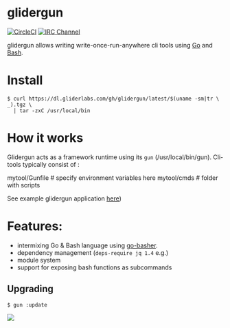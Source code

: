 # glidergun

[![CircleCI](https://img.shields.io/circleci/project/gliderlabs/glidergun/release.svg)](https://circleci.com/gh/gliderlabs/glidergun)
[![IRC Channel](https://img.shields.io/badge/irc-%23gliderlabs-blue.svg)](https://kiwiirc.com/client/irc.freenode.net/#gliderlabs)

glidergun allows writing write-once-run-anywhere cli tools using  [Go](https://golang.org) and [Bash](http://tldp.org/HOWTO/Bash-Prog-Intro-HOWTO.html).

# Install

    $ curl https://dl.gliderlabs.com/gh/glidergun/latest/$(uname -sm|tr \  _).tgz \
      | tar -zxC /usr/local/bin


# How it works 

Glidergun acts as a framework runtime using its `gun` (/usr/local/bin/gun).
Cli-tools typically consist of :

   mytool/Gunfile             # specify environment variables here
   mytool/cmds                # folder with scripts
   
See example glidergun application [here](https://github.com/lalyos/glidergun-test))

# Features:

* intermixing Go & Bash language using [go-basher](https://github.com/progrium/go-basher). 
* dependency management (`deps-require jq 1.4` e.g.)
* module system
* support for exposing bash functions as subcommands

## Upgrading

	$ gun :update

<img src="https://ga-beacon.appspot.com/UA-58928488-2/glidergun/readme?pixel" />

